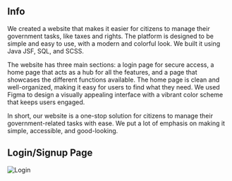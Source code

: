 ## Info

We created a website that makes it easier for citizens to manage their government tasks, like taxes and rights. The platform is designed to be simple and easy to use, with a modern and colorful look. We built it using Java JSF, SQL, and SCSS.

The website has three main sections: a login page for secure access, a home page that acts as a hub for all the features, and a page that showcases the different functions available. The home page is clean and well-organized, making it easy for users to find what they need. We used Figma to design a visually appealing interface with a vibrant color scheme that keeps users engaged.

In short, our website is a one-stop solution for citizens to manage their government-related tasks with ease. We put a lot of emphasis on making it simple, accessible, and good-looking.

## Login/Signup Page

![Login](https://s3-us-west-2.amazonaws.com/secure.notion-static.com/17d48dd8-b11b-41af-b3d6-3e64ce77a4ba/Untitled.png)
